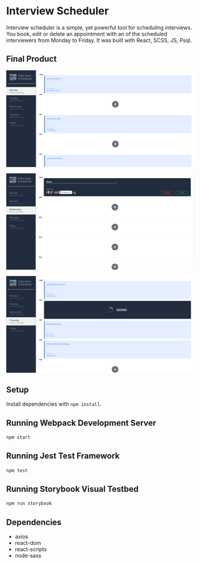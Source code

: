 # Interview Scheduler

Interview scheduler is a simple, yet powerful tool for scheduling interviews. You book, edit or delete an appointment with an of the scheduled interviewers from Monday to Friday. It was built with React, SCSS, JS, Psql.

## Final Product

!["Showing appointments booked"](https://github.com/davidOnaolapo/scheduler/blob/master/docs/Show_appointments.png?raw=true)

!["The form for booking an interview"](https://github.com/davidOnaolapo/scheduler/blob/master/docs/appointment_form.png?raw=true)

!["Saving an appointment"](https://github.com/davidOnaolapo/scheduler/blob/master/docs/saving_appointment.png?raw=true)

## Setup

Install dependencies with `npm install`.

## Running Webpack Development Server

```sh
npm start
```

## Running Jest Test Framework

```sh
npm test
```

## Running Storybook Visual Testbed

```sh
npm run storybook
```
## Dependencies

- axios
- react-dom
- react-scripts
- node-sass


